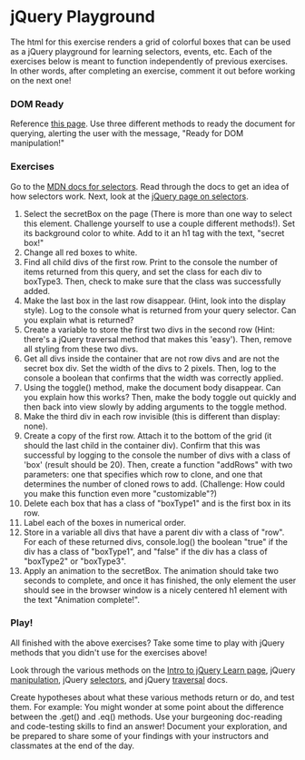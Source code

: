 # jQuery Playground

The html for this exercise renders a grid of colorful boxes that can be used as a jQuery playground for learning selectors, events, etc. Each of the exercises below is meant to function independently of previous exercises. In other words, after completing an exercise, comment it out before working on the next one!

### DOM Ready

Reference [this page](https://learn.jquery.com/using-jquery-core/document-ready/). Use three different methods to ready the document for querying, alerting the user with the message, "Ready for DOM manipulation!"

### Exercises

Go to the [MDN docs for selectors](https://developer.mozilla.org/en-US/docs/Web/Guide/CSS/Getting_started/Selectors).  Read through the docs to get an idea of how selectors work.  Next, look at the [jQuery page on selectors](https://learn.jquery.com/using-jquery-core/selecting-elements/).

1. Select the secretBox on the page (There is more than one way to select this element. Challenge yourself to use a couple different methods!). Set its background color to white.  Add to it an h1 tag with the text, "secret box!"
2. Change all red boxes to white.
3. Find all child divs of the first row. Print to the console the number of items returned from this query, and set the class for each div to boxType3. Then, check to make sure that the class was successfully added.
4. Make the last box in the last row disappear. (Hint, look into the display style). Log to the console what is returned from your query selector. Can you explain what is returned?
5. Create a variable to store the first two divs in the second row (Hint: there's a jQuery traversal method that makes this 'easy'). Then, remove all styling from these two divs.
6. Get all divs inside the container that are not row divs and are not the secret box div.  Set the width of the divs to 2 pixels. Then, log to the console a boolean that confirms that the width was correctly applied.
7. Using the toggle() method, make the document body disappear. Can you explain how this works? Then, make the body toggle out quickly and then back into view slowly by adding arguments to the toggle method.
8. Make the third div in each row invisible (this is different than display: none).
9. Create a copy of the first row. Attach it to the bottom of the grid (it should the last child in the container div). Confirm that this was successful by logging to the console the number of divs with a class of 'box' (result should be 20). Then, create a function "addRows" with two parameters: one that specifies which row to clone, and one that determines the number of cloned rows to add. (Challenge: How could you make this function even more "customizable"?)
10. Delete each box that has a class of "boxType1" and is the first box in its row.
11. Label each of the boxes in numerical order.
12. Store in a variable all divs that have a parent div with a class of "row". For each of these returned divs, console.log() the boolean "true" if the div has a class of "boxType1", and "false" if the div has a class of "boxType2" or "boxType3".
13. Apply an animation to the secretBox. The animation should take two seconds to complete, and once it has finished, the only element the user should see in the browser window is a nicely centered h1 element with the text "Animation complete!".

### Play!

All finished with the above exercises? Take some time to play with jQuery methods that you didn't use for the exercises above!

Look through the various methods on the [Intro to jQuery Learn page](https://learn.galvanize.com/content/gSchool/browser-dom-curriculum/master/jQuery/README.md), jQuery [manipulation](http://api.jquery.com/category/manipulation/), jQuery  [selectors](http://api.jquery.com/category/selectors/), and jQuery [traversal](http://api.jquery.com/category/traversing/) docs.

Create hypotheses about what these various methods return or do, and test them. For example: You might wonder at some point about the difference between the .get() and .eq() methods. Use your burgeoning doc-reading and code-testing skills to find an answer! Document your exploration, and be prepared to share some of your findings with your instructors and classmates at the end of the day.

